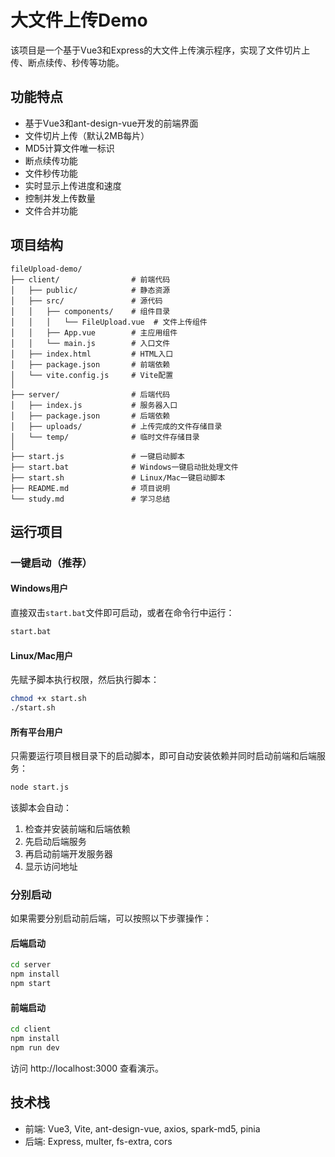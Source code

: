 # 大文件上传Demo

该项目是一个基于Vue3和Express的大文件上传演示程序，实现了文件切片上传、断点续传、秒传等功能。

## 功能特点

- 基于Vue3和ant-design-vue开发的前端界面
- 文件切片上传（默认2MB每片）
- MD5计算文件唯一标识
- 断点续传功能
- 文件秒传功能
- 实时显示上传进度和速度
- 控制并发上传数量
- 文件合并功能

## 项目结构

```
fileUpload-demo/
├── client/                # 前端代码
│   ├── public/            # 静态资源
│   ├── src/               # 源代码
│   │   ├── components/    # 组件目录
│   │   │   └── FileUpload.vue  # 文件上传组件
│   │   ├── App.vue        # 主应用组件
│   │   └── main.js        # 入口文件
│   ├── index.html         # HTML入口
│   ├── package.json       # 前端依赖
│   └── vite.config.js     # Vite配置
│
├── server/                # 后端代码
│   ├── index.js           # 服务器入口
│   ├── package.json       # 后端依赖
│   ├── uploads/           # 上传完成的文件存储目录
│   └── temp/              # 临时文件存储目录
│
├── start.js               # 一键启动脚本
├── start.bat              # Windows一键启动批处理文件
├── start.sh               # Linux/Mac一键启动脚本
├── README.md              # 项目说明
└── study.md               # 学习总结
```

## 运行项目

### 一键启动（推荐）

#### Windows用户

直接双击`start.bat`文件即可启动，或者在命令行中运行：

```bash
start.bat
```

#### Linux/Mac用户

先赋予脚本执行权限，然后执行脚本：

```bash
chmod +x start.sh
./start.sh
```

#### 所有平台用户

只需要运行项目根目录下的启动脚本，即可自动安装依赖并同时启动前端和后端服务：

```bash
node start.js
```

该脚本会自动：
1. 检查并安装前端和后端依赖
2. 先启动后端服务
3. 再启动前端开发服务器
4. 显示访问地址

### 分别启动

如果需要分别启动前后端，可以按照以下步骤操作：

#### 后端启动

```bash
cd server
npm install
npm start
```

#### 前端启动

```bash
cd client
npm install
npm run dev
```

访问 http://localhost:3000 查看演示。

## 技术栈

- 前端: Vue3, Vite, ant-design-vue, axios, spark-md5, pinia
- 后端: Express, multer, fs-extra, cors 